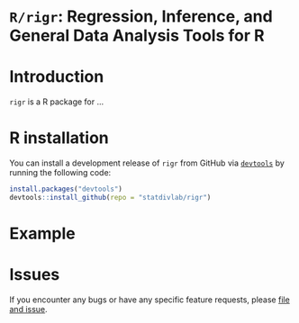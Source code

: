 # `R/rigr`: Regression, Inference, and General Data Analysis Tools for R

# Introduction

`rigr` is a R package for ...

# R installation

You can install a development release of `rigr` from GitHub via [`devtools`](https://www.rstudio.com/products/rpackages/devtools/) by running the following code:
```r
install.packages("devtools")
devtools::install_github(repo = "statdivlab/rigr")
```

# Example

# Issues

If you encounter any bugs or have any specific feature requests, please [file and issue](https://github.com/statdivlab/rigr/issues).
